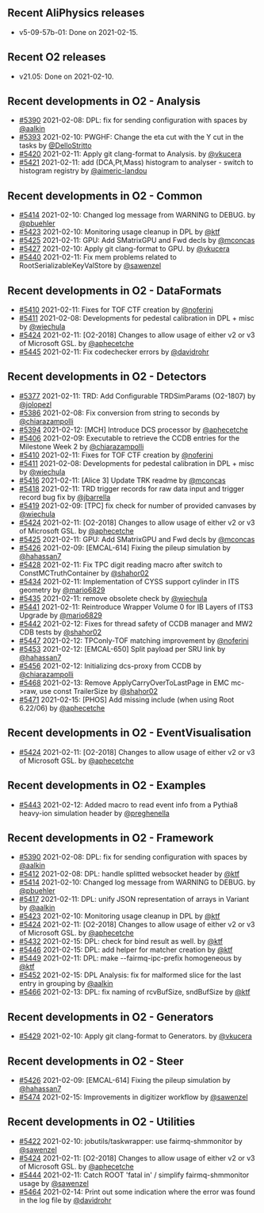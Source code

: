 ## Recent AliPhysics releases
- v5-09-57b-01: Done on 2021-02-15.
## Recent O2 releases
- v21.05: Done on 2021-02-10.
## Recent developments in O2 - Analysis
- [#5390](https://github.com/AliceO2Group/AliceO2/pull/5390) 2021-02-08: DPL: fix for sending configuration with spaces by [@aalkin](https://github.com/aalkin)
- [#5393](https://github.com/AliceO2Group/AliceO2/pull/5393) 2021-02-10: PWGHF: Change the eta cut with the Y cut in the tasks by [@DelloStritto](https://github.com/DelloStritto)
- [#5420](https://github.com/AliceO2Group/AliceO2/pull/5420) 2021-02-11: Apply git clang-format to Analysis. by [@vkucera](https://github.com/vkucera)
- [#5421](https://github.com/AliceO2Group/AliceO2/pull/5421) 2021-02-11: add (DCA,Pt,Mass) histogram to analyser - switch to histogram registry by [@aimeric-landou](https://github.com/aimeric-landou)
## Recent developments in O2 - Common
- [#5414](https://github.com/AliceO2Group/AliceO2/pull/5414) 2021-02-10: Changed log message from WARNING to DEBUG. by [@pbuehler](https://github.com/pbuehler)
- [#5423](https://github.com/AliceO2Group/AliceO2/pull/5423) 2021-02-10: Monitoring usage cleanup in DPL by [@ktf](https://github.com/ktf)
- [#5425](https://github.com/AliceO2Group/AliceO2/pull/5425) 2021-02-11: GPU: Add SMatrixGPU and Fwd decls by [@mconcas](https://github.com/mconcas)
- [#5427](https://github.com/AliceO2Group/AliceO2/pull/5427) 2021-02-10: Apply git clang-format to GPU. by [@vkucera](https://github.com/vkucera)
- [#5440](https://github.com/AliceO2Group/AliceO2/pull/5440) 2021-02-11: Fix mem problems related to RootSerializableKeyValStore by [@sawenzel](https://github.com/sawenzel)
## Recent developments in O2 - DataFormats
- [#5410](https://github.com/AliceO2Group/AliceO2/pull/5410) 2021-02-11: Fixes for TOF CTF creation by [@noferini](https://github.com/noferini)
- [#5411](https://github.com/AliceO2Group/AliceO2/pull/5411) 2021-02-08: Developments for pedestal calibration in DPL + misc by [@wiechula](https://github.com/wiechula)
- [#5424](https://github.com/AliceO2Group/AliceO2/pull/5424) 2021-02-11: [O2-2018] Changes to allow usage of either v2 or v3 of Microsoft GSL. by [@aphecetche](https://github.com/aphecetche)
- [#5445](https://github.com/AliceO2Group/AliceO2/pull/5445) 2021-02-11: Fix codechecker errors by [@davidrohr](https://github.com/davidrohr)
## Recent developments in O2 - Detectors
- [#5377](https://github.com/AliceO2Group/AliceO2/pull/5377) 2021-02-11: TRD: Add Configurable TRDSimParams (O2-1807) by [@jolopezl](https://github.com/jolopezl)
- [#5386](https://github.com/AliceO2Group/AliceO2/pull/5386) 2021-02-08: Fix conversion from string to seconds by [@chiarazampolli](https://github.com/chiarazampolli)
- [#5394](https://github.com/AliceO2Group/AliceO2/pull/5394) 2021-02-12: [MCH] Introduce DCS processor by [@aphecetche](https://github.com/aphecetche)
- [#5406](https://github.com/AliceO2Group/AliceO2/pull/5406) 2021-02-09: Executable to retrieve the CCDB entries for the Milestone Week 2 by [@chiarazampolli](https://github.com/chiarazampolli)
- [#5410](https://github.com/AliceO2Group/AliceO2/pull/5410) 2021-02-11: Fixes for TOF CTF creation by [@noferini](https://github.com/noferini)
- [#5411](https://github.com/AliceO2Group/AliceO2/pull/5411) 2021-02-08: Developments for pedestal calibration in DPL + misc by [@wiechula](https://github.com/wiechula)
- [#5416](https://github.com/AliceO2Group/AliceO2/pull/5416) 2021-02-11: [Alice 3] Update TRK readme by [@mconcas](https://github.com/mconcas)
- [#5418](https://github.com/AliceO2Group/AliceO2/pull/5418) 2021-02-11: TRD trigger records for raw data input and trigger record bug fix by [@jbarrella](https://github.com/jbarrella)
- [#5419](https://github.com/AliceO2Group/AliceO2/pull/5419) 2021-02-09: [TPC] fix check for number of provided canvases by [@wiechula](https://github.com/wiechula)
- [#5424](https://github.com/AliceO2Group/AliceO2/pull/5424) 2021-02-11: [O2-2018] Changes to allow usage of either v2 or v3 of Microsoft GSL. by [@aphecetche](https://github.com/aphecetche)
- [#5425](https://github.com/AliceO2Group/AliceO2/pull/5425) 2021-02-11: GPU: Add SMatrixGPU and Fwd decls by [@mconcas](https://github.com/mconcas)
- [#5426](https://github.com/AliceO2Group/AliceO2/pull/5426) 2021-02-09: [EMCAL-614] Fixing the pileup simulation by [@hahassan7](https://github.com/hahassan7)
- [#5428](https://github.com/AliceO2Group/AliceO2/pull/5428) 2021-02-11: Fix TPC digit reading macro after switch to ConstMCTruthContainer by [@shahor02](https://github.com/shahor02)
- [#5434](https://github.com/AliceO2Group/AliceO2/pull/5434) 2021-02-11: Implementation of CYSS support cylinder in ITS geometry by [@mario6829](https://github.com/mario6829)
- [#5435](https://github.com/AliceO2Group/AliceO2/pull/5435) 2021-02-11: remove obsolete check by [@wiechula](https://github.com/wiechula)
- [#5441](https://github.com/AliceO2Group/AliceO2/pull/5441) 2021-02-11: Reintroduce Wrapper Volume 0 for IB Layers of ITS3 Upgrade by [@mario6829](https://github.com/mario6829)
- [#5442](https://github.com/AliceO2Group/AliceO2/pull/5442) 2021-02-12: Fixes for thread safety of CCDB manager and MW2 CDB tests by [@shahor02](https://github.com/shahor02)
- [#5447](https://github.com/AliceO2Group/AliceO2/pull/5447) 2021-02-12: TPConly-TOF matching improvement by [@noferini](https://github.com/noferini)
- [#5453](https://github.com/AliceO2Group/AliceO2/pull/5453) 2021-02-12: [EMCAL-650] Split payload per SRU link by [@hahassan7](https://github.com/hahassan7)
- [#5456](https://github.com/AliceO2Group/AliceO2/pull/5456) 2021-02-12: Initializing dcs-proxy from CCDB by [@chiarazampolli](https://github.com/chiarazampolli)
- [#5468](https://github.com/AliceO2Group/AliceO2/pull/5468) 2021-02-13: Remove ApplyCarryOverToLastPage in EMC mc->raw, use const TrailerSize by [@shahor02](https://github.com/shahor02)
- [#5471](https://github.com/AliceO2Group/AliceO2/pull/5471) 2021-02-15: [PHOS] Add missing include (when using Root 6.22/06) by [@aphecetche](https://github.com/aphecetche)
## Recent developments in O2 - EventVisualisation
- [#5424](https://github.com/AliceO2Group/AliceO2/pull/5424) 2021-02-11: [O2-2018] Changes to allow usage of either v2 or v3 of Microsoft GSL. by [@aphecetche](https://github.com/aphecetche)
## Recent developments in O2 - Examples
- [#5443](https://github.com/AliceO2Group/AliceO2/pull/5443) 2021-02-12: Added macro to read event info from a Pythia8 heavy-ion simulation header by [@preghenella](https://github.com/preghenella)
## Recent developments in O2 - Framework
- [#5390](https://github.com/AliceO2Group/AliceO2/pull/5390) 2021-02-08: DPL: fix for sending configuration with spaces by [@aalkin](https://github.com/aalkin)
- [#5412](https://github.com/AliceO2Group/AliceO2/pull/5412) 2021-02-08: DPL: handle splitted websocket header by [@ktf](https://github.com/ktf)
- [#5414](https://github.com/AliceO2Group/AliceO2/pull/5414) 2021-02-10: Changed log message from WARNING to DEBUG. by [@pbuehler](https://github.com/pbuehler)
- [#5417](https://github.com/AliceO2Group/AliceO2/pull/5417) 2021-02-11: DPL: unify JSON representation of arrays in Variant by [@aalkin](https://github.com/aalkin)
- [#5423](https://github.com/AliceO2Group/AliceO2/pull/5423) 2021-02-10: Monitoring usage cleanup in DPL by [@ktf](https://github.com/ktf)
- [#5424](https://github.com/AliceO2Group/AliceO2/pull/5424) 2021-02-11: [O2-2018] Changes to allow usage of either v2 or v3 of Microsoft GSL. by [@aphecetche](https://github.com/aphecetche)
- [#5432](https://github.com/AliceO2Group/AliceO2/pull/5432) 2021-02-15: DPL: check for bind result as well. by [@ktf](https://github.com/ktf)
- [#5446](https://github.com/AliceO2Group/AliceO2/pull/5446) 2021-02-15: DPL: add helper for matcher creation by [@ktf](https://github.com/ktf)
- [#5449](https://github.com/AliceO2Group/AliceO2/pull/5449) 2021-02-11: DPL: make --fairmq-ipc-prefix homogeneous by [@ktf](https://github.com/ktf)
- [#5452](https://github.com/AliceO2Group/AliceO2/pull/5452) 2021-02-15: DPL Analysis: fix for malformed slice for the last entry in grouping by [@aalkin](https://github.com/aalkin)
- [#5466](https://github.com/AliceO2Group/AliceO2/pull/5466) 2021-02-13: DPL: fix naming of rcvBufSize, sndBufSize by [@ktf](https://github.com/ktf)
## Recent developments in O2 - Generators
- [#5429](https://github.com/AliceO2Group/AliceO2/pull/5429) 2021-02-10: Apply git clang-format to Generators. by [@vkucera](https://github.com/vkucera)
## Recent developments in O2 - Steer
- [#5426](https://github.com/AliceO2Group/AliceO2/pull/5426) 2021-02-09: [EMCAL-614] Fixing the pileup simulation by [@hahassan7](https://github.com/hahassan7)
- [#5474](https://github.com/AliceO2Group/AliceO2/pull/5474) 2021-02-15: Improvements in digitizer workflow by [@sawenzel](https://github.com/sawenzel)
## Recent developments in O2 - Utilities
- [#5422](https://github.com/AliceO2Group/AliceO2/pull/5422) 2021-02-10: jobutils/taskwrapper: use fairmq-shmmonitor by [@sawenzel](https://github.com/sawenzel)
- [#5424](https://github.com/AliceO2Group/AliceO2/pull/5424) 2021-02-11: [O2-2018] Changes to allow usage of either v2 or v3 of Microsoft GSL. by [@aphecetche](https://github.com/aphecetche)
- [#5444](https://github.com/AliceO2Group/AliceO2/pull/5444) 2021-02-11: Catch ROOT 'fatal in' / simplify fairmq-shmmonitor usage by [@sawenzel](https://github.com/sawenzel)
- [#5464](https://github.com/AliceO2Group/AliceO2/pull/5464) 2021-02-14: Print out some indication where the error was found in the log file by [@davidrohr](https://github.com/davidrohr)
